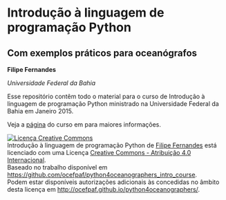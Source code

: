 # Introdução à linguagem de programação Python
## Com exemplos práticos para oceanógrafos

**Filipe Fernandes**

*Universidade Federal da Bahia*

Esse repositório contêm todo o material para o curso de Introdução à linguagem
de programação Python ministrado na Universidade Federal da Bahia em Janeiro
2015.

Veja a [página](http://ocefpaf.github.io/python4oceanographers_intro_course)
do curso em para maiores informações.

<a rel="license" href="http://creativecommons.org/licenses/by/4.0/"><img alt="Licença Creative Commons" style="border-width:0" src="https://i.creativecommons.org/l/by/4.0/88x31.png" /></a><br /><span xmlns:dct="http://purl.org/dc/terms/" property="dct:title">Introdução à linguagem de programação Python</span> de <a xmlns:cc="http://creativecommons.org/ns#" href="http://ocefpaf.github.io/python4oceanographers_intro_course" property="cc:attributionName" rel="cc:attributionURL">Filipe Fernandes</a> está licenciado com uma Licença <a rel="license" href="http://creativecommons.org/licenses/by/4.0/">Creative Commons - Atribuição 4.0 Internacional</a>.<br />Baseado no trabalho disponível em <a xmlns:dct="http://purl.org/dc/terms/" href="https://github.com/ocefpaf/python4oceanographers_intro_course" rel="dct:source">https://github.com/ocefpaf/python4oceanographers_intro_course</a>.<br />Podem estar disponíveis autorizações adicionais às concedidas no âmbito desta licença em <a xmlns:cc="http://creativecommons.org/ns#
" href="http://ocefpaf.github.io/python4oceanographers/" rel="cc:morePermissions">http://ocefpaf.github.io/python4oceanographers/</a>.
